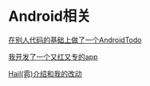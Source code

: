 # Android相关

[在别人代码的基础上做了一个AndroidTodo](./fork-and-modify-android-todo/index.md)

[我开发了一个又红又专的app](./build-dfdg-app/index.md)

[Hail(雹)介绍和我的改动](./Hail-app.md)